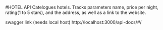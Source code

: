 #HOTEL API
Catelogues hotels. Tracks parameters name, price per night, rating(1 to 5 stars), and the address, as well as a link to the website.

swagger link (needs local host)
http://localhost:3000/api-docs/#/
